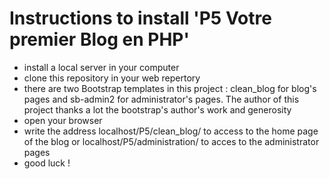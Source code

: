 # Instructions to install 'P5 Votre premier Blog en PHP'

* install a local server in your computer
* clone this repository in your web repertory  
* there are two Bootstrap templates in this project : clean_blog for blog's pages and sb-admin2 for administrator's pages. The author of this project thanks a lot the bootstrap's author's work and generosity
* open your browser
* write the address localhost/P5/clean_blog/ to access to the home page of the blog or localhost/P5/administration/ to acces to the administrator pages
* good luck !